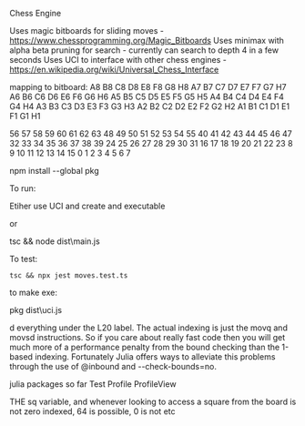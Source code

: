 Chess Engine

Uses magic bitboards for sliding moves - https://www.chessprogramming.org/Magic_Bitboards
Uses minimax with alpha beta pruning for search - currently can search to depth 4 in a few seconds
Uses UCI to interface with other chess engines - https://en.wikipedia.org/wiki/Universal_Chess_Interface

mapping to bitboard: 
A8 	B8 	C8 	D8 	E8 	F8 	G8 	H8
A7 	B7 	C7 	D7 	E7 	F7 	G7 	H7
A6 	B6 	C6 	D6 	E6 	F6 	G6 	H6
A5 	B5 	C5 	D5 	E5 	F5 	G5 	H5
A4 	B4 	C4 	D4 	E4 	F4 	G4 	H4
A3 	B3 	C3 	D3 	E3 	F3 	G3 	H3
A2 	B2 	C2 	D2 	E2 	F2 	G2 	H2
A1 	B1 	C1 	D1 	E1 	F1 	G1 	H1
	
56 	57 	58 	59 	60 	61 	62 	63
48 	49 	50 	51 	52 	53 	54 	55
40 	41 	42 	43 	44 	45 	46 	47
32 	33 	34 	35 	36 	37 	38 	39
24 	25 	26 	27 	28 	29 	30 	31
16 	17 	18 	19 	20 	21 	22 	23
8 	9 	10 	11 	12 	13 	14 	15
0 	1 	2 	3 	4 	5 	6 	7

npm install --global pkg



To run:

Etiher use UCI and create and executable

or

tsc && node dist\main.js

To test:

    tsc && npx jest moves.test.ts


to make exe:

pkg dist\uci.js



d everything under the L20 label. The actual indexing is just the movq and movsd instructions. So if you care about really fast code then you will get much more of a performance penalty from the bound checking than the 1-based indexing. Fortunately Julia offers ways to alleviate this problems through the use of @inbound and --check-bounds=no.


julia packages so far 
Test
Profile
ProfileView

THE sq variable, and whenever looking to access a square from the board is not zero indexed, 64 is possible, 0 is not etc